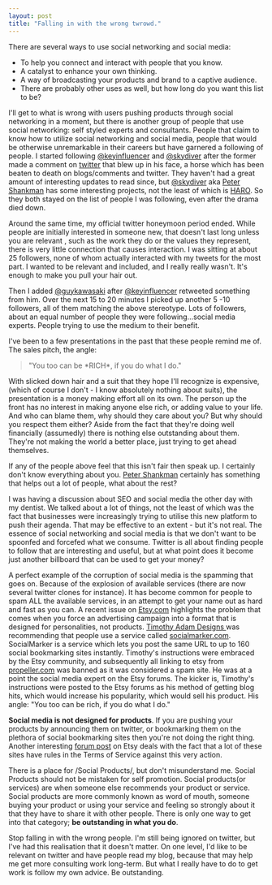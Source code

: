 ```yaml
---
layout: post
title: "Falling in with the wrong twrowd."
---
```


There are several ways to use social networking and social media:

* To help you connect and interact with people that you know.
* A catalyst to enhance your own thinking.
* A way of broadcasting your products and brand to a captive audience.
* There are probably other uses as well, but how long do you want this list to be?
<!--more-->
I'll get to what is wrong with users pushing products through social networking in a moment, but there is another group of people that use social networking: self styled experts and consultants. People that claim to know how to utilize social networking and social media, people that would be otherwise unremarkable in their careers but have garnered a following of people.
I started following <a href="http://www.twitter.com/keyinfluencer">@keyinfluencer</a> and <a href="http://www.twitter.com/skydiver">@skydiver</a> after the former made a comment on <a href="http://twitter.com">twitter</a> that blew up in his face, a horse which has been beaten to death on blogs/comments and twitter.  They haven't had a great amount of interesting updates to read since, but <a href="http://www.twitter.com/skydiver">@skydiver</a> aka <a href="http://www.shankman.com">Peter Shankman</a> has some interesting projects, not the least of which is <a href="http://www.helpareporter.com/">HARO</a>. So they both stayed on the list of people I was following, even after the drama died down.

Around the same time, my official twitter honeymoon period ended. While people are initially interested in someone new, that doesn't last long unless you are relevant , such as the work they do or the values they represent, there is very little connection that causes interaction. I was sitting at about 25 followers, none of whom actually interacted with my tweets for the most part. I wanted to be relevant and included, and I really really wasn't. It's enough to make you pull your hair out.

Then I added <a href="http://twitter.com/guykawasaki">@guykawasaki</a> after <a href="http://twitter.com/keyinfluencer">@keyinfluencer</a> retweeted something from him. Over the next 15 to 20 minutes I picked up another 5 -10 followers, all of them matching the above stereotype. Lots of followers, about an equal number of people they were following...social media experts. People trying to use the medium to their benefit.

I've been to a few presentations in the past that these people remind me of. The sales pitch, the angle:
<blockquote>"You too can be *RICH*, if you do what I do."</blockquote>
With slicked down hair and a suit that they hope I'll recognize is expensive, (which of course I don't - I know absolutely nothing about suits), the presentation is a money making effort all on its own. The person up the front has no interest in making anyone else rich, or adding value to your life. And who can blame them, why should they care about you? But why should you respect them either? Aside from the fact that they're doing well financially (assumedly) there is nothing else outstanding about them. They're not making the world a better place, just trying to get ahead themselves.

If any of the people above feel that this isn't fair then speak up. I certainly don't know everything about you. <a href="http://www.shankman.com">Peter Shankman</a> certainly has something that helps out a lot of people, what about the rest?

I was having a discussion about SEO and social media the other day with my dentist. We talked about a lot of things, not the least of which was the fact that businesses were increasingly trying to utilise this new platform to push their agenda. That may be effective to an extent - but it's not real. The essence of social networking and social media is that we don't want to be spoonfed and forcefed what we consume. Twitter is all about finding people to follow that are interesting and useful, but at what point does it become just another billboard that can be used to get your money?

A perfect example of the corruption of social media is the spamming that goes on. Because of the explosion of available services (there are now several twitter clones for instance). It has become common for people to spam ALL the available services, in an attempt to get your name out as hard and fast as you can. A recent issue on <a href="http://etsy.com">Etsy.com</a> highlights the problem that comes when you force an advertising campaign into a format that is designed for personalities, not products. <a href="http://timothyadamdesigns.blogspot.com/2008/12/social-bookmarking-in-flash.html">Timothy Adam Designs </a>was recommending that people use a service called <a href="http://socialmarker.com">socialmarker.com</a>. SocialMarker is a service which lets you post the same URL to up to 160 social bookmarking sites instantly. Timothy's instructions were embraced by the Etsy community, and subsequently all linking to etsy from <a href="http://propeller.com">propeller.com</a> was banned as it was considered a spam site.  He was at a point the social media expert on the Etsy forums. The kicker is, Timothy's instructions were posted to the Etsy forums as his method of getting blog hits, which would increase his popularity, which would sell his product. His angle: "You too can be rich, if you do what I do."

<strong>Social media is not designed for products</strong>. If you are pushing your products by announcing them on twitter, or bookmarking them on the plethora of social bookmarking sites then you're not doing the right thing. Another interesting <a href="http://www.etsy.com/forums_thread.php?thread_id=6025057">forum post</a> on Etsy deals with the fact that a lot of these sites have rules in the Terms of Service against this very action.

There is a place for /Social Products/,  but don't misunderstand me. Social Products should not be mistaken for self promotion. Social products(or services) are when someone else recommends your product or service. Social products are more commonly known as word of mouth, someone buying your product or using your service and feeling so strongly about it that they have to share it with other people. There is only one way to get into that category; <strong>be outstanding in what you do</strong>.

Stop falling in with the wrong people. I'm still being ignored on twitter, but I've had this realisation that it doesn't matter. On one level, I'd like to be relevant on twitter and have people read my blog, because that may help me get more consulting work long-term. But what I really have to do to get work is follow my own advice. Be outstanding.
